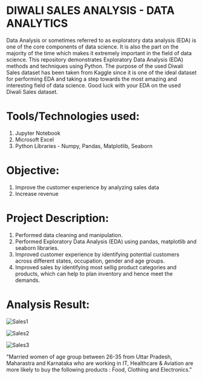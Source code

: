 # DIWALI SALES ANALYSIS - DATA ANALYTICS 
Data Analysis or sometimes referred to as exploratory data analysis (EDA) is one of the core components of data science. It is also the part on the majority of the time which makes it extremely important in the field of data science. This repository demonstrates Exploratory Data Analysis (EDA) methods and techniques using Python. The purpose of the used Diwali Sales dataset has been taken from Kaggle since it is one of the ideal dataset for performing EDA and taking a step towards the most amazing and interesting field of data science. Good luck with your EDA on the used Diwali Sales dataset.

# Tools/Technologies used:
1. Jupyter Notebook
2. Microsoft Excel
3. Python Libraries - Numpy, Pandas, Matplotlib, Seaborn

# Objective:
1. Improve the customer experience by analyzing sales data
2. Increase revenue

# Project Description:
1. Performed data cleaning and manipulation.
2. Performed Exploratory Data Analysis (EDA) using pandas, matplotlib and seaborn libraries.
3. Improved customer experience by identifying potential customers across different states, occupation, gender and age groups.
4. Improved sales by identifying most sellig product categories and products, which can help to plan inventory and hence meet the demands.

# Analysis Result:
![Sales1](https://github.com/Navina-Murugadas/Diwali_Sales_Analysis_DataAnalyticsProject/assets/72821323/17e6a6cf-6086-446e-ae90-9e8e1ce17312)

![Sales2](https://github.com/Navina-Murugadas/Diwali_Sales_Analysis_DataAnalyticsProject/assets/72821323/6ac1586e-dadd-498c-97e9-ab76d4975184)

![Sales3](https://github.com/Navina-Murugadas/Diwali_Sales_Analysis_DataAnalyticsProject/assets/72821323/6560d1f8-184c-4d00-90a4-90447925a631)

  "Married women of age group between 26-35 from Uttar Pradesh, Maharastra and Karnataka who are working in IT, Healthcare & Aviation are more likely to buy the following products : Food, Clothing and Electronics."
